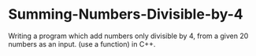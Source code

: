# Summing-Numbers-Divisible-by-4
Writing a program which add numbers only divisible by 4, from a given 20 numbers as an input. (use a function) in C++.
